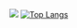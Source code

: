 ![](https://komarev.com/ghpvc/?username=rapib&color=green)
[![Top Langs](https://github-readme-stats.vercel.app/api/top-langs/?username=rapib&layout=compact)](https://github.com/rapib/github-readme-stats)
<!--
**Rapib/Rapib** is a ✨ _special_ ✨ repository because its `README.md` (this file) appears on your GitHub profile.

Here are some ideas to get you started:

- 🔭 I’m currently working on ...
- 🌱 I’m currently learning ...
- 👯 I’m looking to collaborate on ...
- 🤔 I’m looking for help with ...
- 💬 Ask me about ...
- 📫 How to reach me: ...
- 😄 Pronouns: ...
- ⚡ Fun fact: ...
-->
